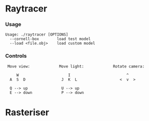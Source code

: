 # Raytracer

### Usage
```
Usage: ./raytracer [OPTIONS]
  --cornell-box        load test model
  --load <file.obj>    load custom model
```

### Controls
```
 Move view:             Move light:             Rotate camera:

     W                      I                         ^
  A  S  D                J  K  L                   <  v  >

  Q --> up               U --> up
  E --> down             P --> down
```

# Rasteriser
